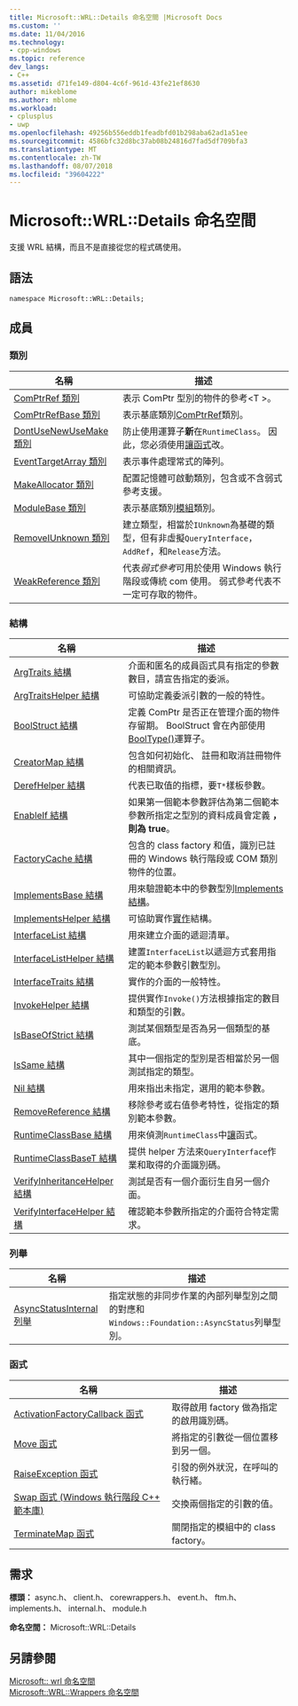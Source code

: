 ```yaml
---
title: Microsoft::WRL::Details 命名空間 |Microsoft Docs
ms.custom: ''
ms.date: 11/04/2016
ms.technology:
- cpp-windows
ms.topic: reference
dev_langs:
- C++
ms.assetid: d71fe149-d804-4c6f-961d-43fe21ef8630
author: mikeblome
ms.author: mblome
ms.workload:
- cplusplus
- uwp
ms.openlocfilehash: 49256b556eddb1feadbfd01b298aba62ad1a51ee
ms.sourcegitcommit: 4586bfc32d8bc37ab08b24816d7fad5df709bfa3
ms.translationtype: MT
ms.contentlocale: zh-TW
ms.lasthandoff: 08/07/2018
ms.locfileid: "39604222"
---
```

# <a name="microsoftwrldetails-namespace"></a>Microsoft::WRL::Details 命名空間
支援 WRL 結構，而且不是直接從您的程式碼使用。  
  
## <a name="syntax"></a>語法  
  
```  
namespace Microsoft::WRL::Details;  
```  
  
## <a name="members"></a>成員  
  
### <a name="classes"></a>類別  
  
|名稱|描述|  
|----------|-----------------|  
|[ComPtrRef 類別](../windows/comptrref-class.md)|表示 ComPtr 型別的物件的參考\<T >。|  
|[ComPtrRefBase 類別](../windows/comptrrefbase-class.md)|表示基底類別[ComPtrRef](../windows/comptrref-class.md)類別。|  
|[DontUseNewUseMake 類別](../windows/dontusenewusemake-class.md)|防止使用運算子**新**在`RuntimeClass`。 因此，您必須使用[讓函式](../windows/make-function.md)改。|  
|[EventTargetArray 類別](../windows/eventtargetarray-class.md)|表示事件處理常式的陣列。|  
|[MakeAllocator 類別](../windows/makeallocator-class.md)|配置記憶體可啟動類別，包含或不含弱式參考支援。|  
|[ModuleBase 類別](../windows/modulebase-class.md)|表示基底類別[模組](../windows/module-class.md)類別。|  
|[RemoveIUnknown 類別](../windows/removeiunknown-class.md)|建立類型，相當於`IUnknown`為基礎的類型，但有非虛擬`QueryInterface`， `AddRef`，和`Release`方法。|  
|[WeakReference 類別](../windows/weakreference-class1.md)|代表*弱式參考*可用於使用 Windows 執行階段或傳統 com 使用。 弱式參考代表不一定可存取的物件。|  
  
### <a name="structures"></a>結構  
  
|名稱|描述|  
|----------|-----------------|  
|[ArgTraits 結構](../windows/argtraits-structure.md)|介面和匿名的成員函式具有指定的參數數目，請宣告指定的委派。|  
|[ArgTraitsHelper 結構](../windows/argtraitshelper-structure.md)|可協助定義委派引數的一般的特性。|  
|[BoolStruct 結構](../windows/boolstruct-structure.md)|定義 ComPtr 是否正在管理介面的物件存留期。 BoolStruct 會在內部使用[BoolType()](../windows/comptr-operator-microsoft-wrl-details-booltype-operator.md)運算子。|  
|[CreatorMap 結構](../windows/creatormap-structure.md)|包含如何初始化、 註冊和取消註冊物件的相關資訊。|  
|[DerefHelper 結構](../windows/derefhelper-structure.md)|代表已取值的指標，要`T*`樣板參數。|  
|[EnableIf 結構](../windows/enableif-structure.md)|如果第一個範本參數評估為第二個範本參數所指定之型別的資料成員會定義 **，則為 true**。|  
|[FactoryCache 結構](../windows/factorycache-structure.md)|包含的 class factory 和值，識別已註冊的 Windows 執行階段或 COM 類別物件的位置。|  
|[ImplementsBase 結構](../windows/implementsbase-structure.md)|用來驗證範本中的參數型別[Implements 結構](../windows/implements-structure.md)。|  
|[ImplementsHelper 結構](../windows/implementshelper-structure.md)|可協助實作[實作](../windows/implements-structure.md)結構。|  
|[InterfaceList 結構](../windows/interfacelist-structure.md)|用來建立介面的遞迴清單。|  
|[InterfaceListHelper 結構](../windows/interfacelisthelper-structure.md)|建置`InterfaceList`以遞迴方式套用指定的範本參數引數型別。|  
|[InterfaceTraits 結構](../windows/interfacetraits-structure.md)|實作的介面的一般特性。|  
|[InvokeHelper 結構](../windows/invokehelper-structure.md)|提供實作`Invoke()`方法根據指定的數目和類型的引數。|  
|[IsBaseOfStrict 結構](../windows/isbaseofstrict-structure.md)|測試某個類型是否為另一個類型的基底。|  
|[IsSame 結構](../windows/issame-structure.md)|其中一個指定的型別是否相當於另一個測試指定的類型。|  
|[Nil 結構](../windows/nil-structure.md)|用來指出未指定，選用的範本參數。|  
|[RemoveReference 結構](../windows/removereference-structure.md)|移除參考或右值參考特性，從指定的類別範本參數。|  
|[RuntimeClassBase 結構](../windows/runtimeclassbase-structure.md)|用來偵測`RuntimeClass`中[讓](../windows/make-function.md)函式。|  
|[RuntimeClassBaseT 結構](../windows/runtimeclassbaset-structure.md)|提供 helper 方法來`QueryInterface`作業和取得的介面識別碼。|  
|[VerifyInheritanceHelper 結構](../windows/verifyinheritancehelper-structure.md)|測試是否有一個介面衍生自另一個介面。|  
|[VerifyInterfaceHelper 結構](../windows/verifyinterfacehelper-structure.md)|確認範本參數所指定的介面符合特定需求。|  
  
### <a name="enumerations"></a>列舉  
  
|名稱|描述|  
|----------|-----------------|  
|[AsyncStatusInternal 列舉](../windows/asyncstatusinternal-enumeration.md)|指定狀態的非同步作業的內部列舉型別之間的對應和`Windows::Foundation::AsyncStatus`列舉型別。|  
  
### <a name="functions"></a>函式  
  
|名稱|描述|  
|----------|-----------------|  
|[ActivationFactoryCallback 函式](../windows/activationfactorycallback-function.md)|取得啟用 factory 做為指定的啟用識別碼。|  
|[Move 函式](../windows/move-function.md)|將指定的引數從一個位置移到另一個。|  
|[RaiseException 函式](../windows/raiseexception-function.md)|引發的例外狀況，在呼叫的執行緒。|  
|[Swap 函式 (Windows 執行階段 C++ 範本庫)](../windows/swap-function-windows-runtime-cpp-template-library.md)|交換兩個指定的引數的值。|  
|[TerminateMap 函式](../windows/terminatemap-function.md)|關閉指定的模組中的 class factory。|  
  
## <a name="requirements"></a>需求  
 **標頭：** async.h、 client.h、 corewrappers.h、 event.h、 ftm.h、 implements.h、 internal.h、 module.h  
  
 **命名空間：** Microsoft::WRL::Details  
  
## <a name="see-also"></a>另請參閱  
 [Microsoft:: wrl 命名空間](../windows/microsoft-wrl-namespace.md)   
 [Microsoft::WRL::Wrappers 命名空間](../windows/microsoft-wrl-wrappers-namespace.md)